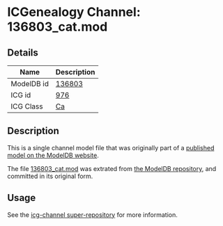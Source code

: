 # ICGenealogy Channel: 136803\_cat.mod

## Details

Name | Description
---- | -----------
ModelDB id | [136803](http://senselab.med.yale.edu/ModelDB/ShowModel.cshtml?model=136803)
ICG id | [976](http://icg.neurotheory.ox.ac.uk/channels/3/976)
ICG Class | [Ca](http://icg.neurotheory.ox.ac.uk/channels/3)

## Description

This is a single channel model file that was originally part of a [published model on the ModelDB website](http://senselab.med.yale.edu/mModelDB/ShowModel.cshtml?model=136803).

The file [136803\_cat.mod](136803_cat.mod) was extrated from [the ModelDB repository](http://senselab.med.yale.edu/ModelDB/ShowModel.cshtml?model=136803), and committed in its original form.

## Usage

See the [icg-channel super-repository](https://github.com/icgenealogy/icg-channels) for more information.